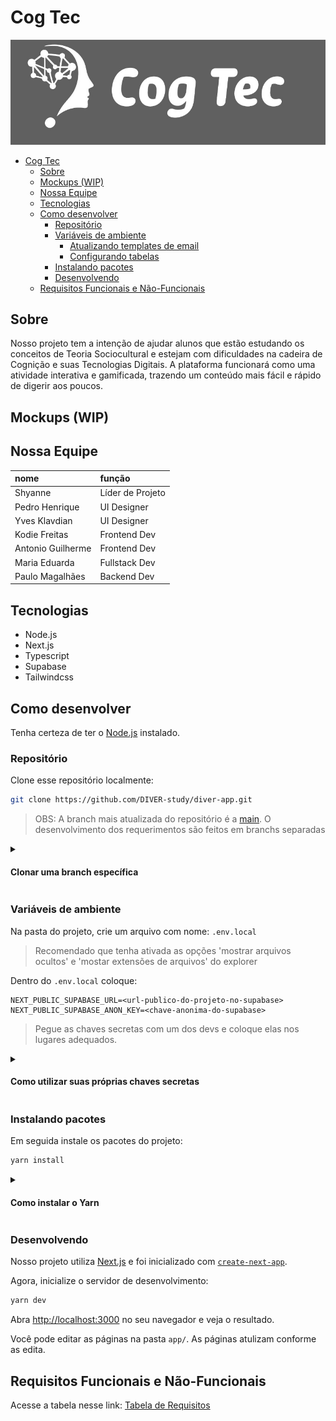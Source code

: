 # Cog Tec

![logo da cog tec com uma cabeça com formato de ponto de interrogação e a palavra cog tec](/.github/assets/cog-tec-logo.jpg)

<!--toc:start-->

- [Cog Tec](#cog-tec)
  - [Sobre](#sobre)
  - [Mockups (WIP)](#mockups-wip)
  - [Nossa Equipe](#nossa-equipe)
  - [Tecnologias](#tecnologias)
  - [Como desenvolver](#como-desenvolver)
    - [Repositório](#repositório)
    - [Variáveis de ambiente](#variáveis-de-ambiente)
      - [Atualizando templates de email](#atualizando-templates-de-email)
      - [Configurando tabelas](#configurando-tabelas)
    - [Instalando pacotes](#instalando-pacotes)
    - [Desenvolvendo](#desenvolvendo)
  - [Requisitos Funcionais e Não-Funcionais](#requisitos-funcionais-e-não-funcionais)
  <!--toc:end-->

## Sobre

Nosso projeto tem a intenção de ajudar alunos que estão estudando os conceitos de
Teoria Sociocultural e estejam com dificuldades na cadeira de Cognição e suas
Tecnologias Digitais. A plataforma funcionará como uma atividade interativa e
gamificada, trazendo um conteúdo mais fácil e rápido de digerir aos poucos.

## Mockups (WIP)

## Nossa Equipe

| nome              | função           |
| :---------------- | :--------------- |
| Shyanne           | Líder de Projeto |
| Pedro Henrique    | UI Designer      |
| Yves Klavdian     | UI Designer      |
| Kodie Freitas     | Frontend Dev     |
| Antonio Guilherme | Frontend Dev     |
| Maria Eduarda     | Fullstack Dev    |
| Paulo Magalhães   | Backend Dev      |

## Tecnologias

- Node.js
- Next.js
- Typescript
- Supabase
- Tailwindcss

## Como desenvolver

Tenha certeza de ter o [Node.js](https://nodejs.org/en/download) instalado.

### Repositório

Clone esse repositório localmente:

```bash
git clone https://github.com/DIVER-study/diver-app.git
```

> OBS: A branch mais atualizada do repositório é a [main](https://github.com/DIVER-study/diver-app/tree/main).
> O desenvolvimento dos requerimentos são feitos em branchs separadas

<details>
<summary><h4>Clonar uma branch específica</h4></summary>

Você pode clonar uma branch específica com esse comando:

```bash
# git clone https://github.com/DIVER-study/diver-app.git -b <nome-da-branch>
git clone https://github.com/DIVER-study/diver-app.git -b main
```

</details>

### Variáveis de ambiente

Na pasta do projeto, crie um arquivo com nome: `.env.local`

> Recomendado que tenha ativada as opções 'mostrar arquivos ocultos' e
> 'mostar extensões de arquivos' do explorer

Dentro do `.env.local` coloque:

```dotenv
NEXT_PUBLIC_SUPABASE_URL=<url-publico-do-projeto-no-supabase>
NEXT_PUBLIC_SUPABASE_ANON_KEY=<chave-anonima-do-supabase>
```

> Pegue as chaves secretas com um dos devs e coloque elas nos lugares adequados.

<details>
<summary><h4>Como utilizar suas próprias chaves secretas</h4></summary>

Como o projeto ainda está em inicio de desenvolvimento ainda
é possível utilizar um projeto qualquer do Supabase

No site do [Supabase](https://supabase.com), faça ou entre em uma conta e crie um novo projeto.
Preencha todos os detalhes que o supabase pedir.

Com um novo projeto criado, na barra de naavegação clique em connect:
![barra de navegação do supabase com o nome de um projeto e um botão destacado nomeado 'connect'](/.github/assets/supanav.png)

Um novo popup aparecerar com novas opções.
Procure por App Frameworks, selecione as opções de NextJS e SupabaseJS
e suas chaves secretas estrão disponíveis.
![janela do supabase mostrando as chaves secretas de um projeto borradas](/.github/assets/supapopup.png)

#### Atualizando templates de email

Supabase utiliza templates de email para enviar links
para os usuários confirmarem seu email ou redefinir sua senha.

Para que possa fazer isso no seu próprio projeto do Supabase,
utilize os templetas encontrados para

- Confirmação de email [confirmation.html](/supabase/templates/confirmation.html)
- Redefinição de senha [recovery.html](/supabase/templates/recovery.html)

Copie o html desses arquivos e cole eles nos templates adequados

você pode encontrar os templates aqui:

![a imagem mostra a interface do supabase com a seção email templates selecionada](/.github/assets/email-templates.png)

#### Configurando tabelas

Nossas tabelas, funções, triggers, políticas e buckets podem ser criadas com o seguinte SQL:

```sql
-- Create a table for public profiles
create table if not exists profiles (
  id uuid references auth.users on delete cascade not null primary key,
  updated_at timestamp with time zone not null default now(),
  display_name text not null unique default '',
  avatar_url text not null default '',
  email text not null,

  constraint display_name_length check (char_length(display_name) >= 3)
);

-- Set up Row Level Security (RLS)
alter table if exists profiles
  enable row level security;

drop policy if exists "Public profiles are viewable by everyone." on public.profiles;
create policy "Public profiles are viewable by everyone." on profiles
  for select using (true);

drop policy if exists "Users can insert their own profile." on public.profiles;
create policy "Users can insert their own profile." on profiles
  for insert with check ((select auth.uid()) = id);

drop policy if exists "Users can update own profile." on public.profiles;
create policy "Users can update own profile." on profiles
  for update using ((select auth.uid()) = id);

-- This trigger automatically creates a profile entry when a new user signs up via Supabase Auth.
create or replace function public.handle_new_user()
returns trigger
set search_path = ''
as $$
begin
  insert into public.profiles (id, display_name, avatar_url, email)
  values (new.id, new.raw_user_meta_data->>'display_name', new.raw_user_meta_data->>'avatar_url', new.email);
  return new;
end;
$$ language plpgsql security definer;
create or replace trigger on_auth_user_created
  after insert on auth.users
  for each row execute procedure public.handle_new_user();

-- This trigger automatically updates a profile entry when a user metadata updates.
create or replace function public.handle_update_user()
returns trigger
set search_path = ''
as $$
begin
  update public.profiles
  set (display_name, avatar_url, email) = (new.raw_user_meta_data ->> 'display_name', new.raw_user_meta_data ->> 'avatar_url', new.email)
  where old.id = new.id;
  return new;
end;
$$ language plpgsql security definer;
create or replace trigger on_auth_user_update
  after update on auth.users
  for each row execute procedure public.handle_update_user();

-- Set up Storage!
insert into storage.buckets (id, name)
  values ('profile-pictures', 'profile-pictures')
  on conflict (id) do nothing;

-- Set up access controls for storage.
drop policy if exists "Avatar images are publicly accessible." on storage.objects;
create policy "Avatar images are publicly accessible." on storage.objects
  for select using (bucket_id = 'profile-pictures');

drop policy if exists "Anyone can upload an avatar." on storage.objects;
create policy "Anyone can upload an avatar." on storage.objects
  for insert with check (bucket_id = 'profile-pictures');
```

</details>

### Instalando pacotes

Em seguida instale os pacotes do projeto:

```bash
yarn install
```

<details>
<summary><h4>Como instalar o Yarn</h4></summary>

Instale o yarn com o npm ou com sua distribuição linux

```bash
npm i -g yarn
```

Ative o corepack como admin

```bash
sudo corepack enable
# no windows, abra o prompt de comando como admin
# corepack enable
```

E dentro da pasta de projeto atualize o yarn
e instale os pacotes

```bash
yarn set version berry
yarn install
```

</details>

### Desenvolvendo

Nosso projeto utiliza [Next.js](https://nextjs.org) e foi inicializado com [`create-next-app`](https://nextjs.org/docs/app/api-reference/cli/create-next-app).

Agora, inicialize o servidor de desenvolvimento:

```bash
yarn dev
```

Abra [http://localhost:3000](http://localhost:3000) no seu navegador e veja o resultado.

Você pode editar as páginas na pasta `app/`. As páginas atulizam conforme as edita.

## Requisitos Funcionais e Não-Funcionais

Acesse a tabela nesse link: [Tabela de Requisitos](https://royal-deal-c64.notion.site/Tabela-de-requisitos-151da11da8b18085b76bcd3c85f80c29)
